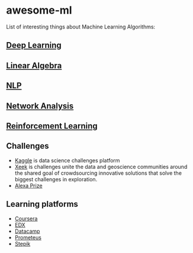 # awesome-ml
List of interesting things about Machine Learning Algorithms:

## [Deep Learning](https://github.com/PetroIvaniuk/awesome-ml/blob/master/Deep%20Learning.md) ##

## [Linear Algebra](https://github.com/PetroIvaniuk/awesome-ml/blob/master/Linear%20Algebra.md) ##

## [NLP](https://github.com/PetroIvaniuk/awesome-ml/blob/master/nlp.md) ##

## [Network Analysis](https://github.com/PetroIvaniuk/awesome-ml/blob/master/Network%20Analysis.md) ##

## [Reinforcement Learning](https://github.com/PetroIvaniuk/awesome-ml/blob/master/Reinforcement%20Learning.md) ##

## Challenges ##

 - [Kaggle](https://www.kaggle.com/) is data science challenges platform
 - [Xeek](https://xeek.ai/challenges) is challenges unite the data and geoscience communities around the shared goal of crowdsourcing innovative solutions that solve the biggest challenges in exploration.
 - [Alexa Prize](https://developer.amazon.com/alexaprize)

## Learning platforms ##
 
- [Coursera](https://www.coursera.org/)
- [EDX](https://www.edx.org/)
- [Datacamp](https://learn.datacamp.com/)
- [Prometeus](https://prometheus.org.ua/)
- [Stepik](https://stepik.org/)

